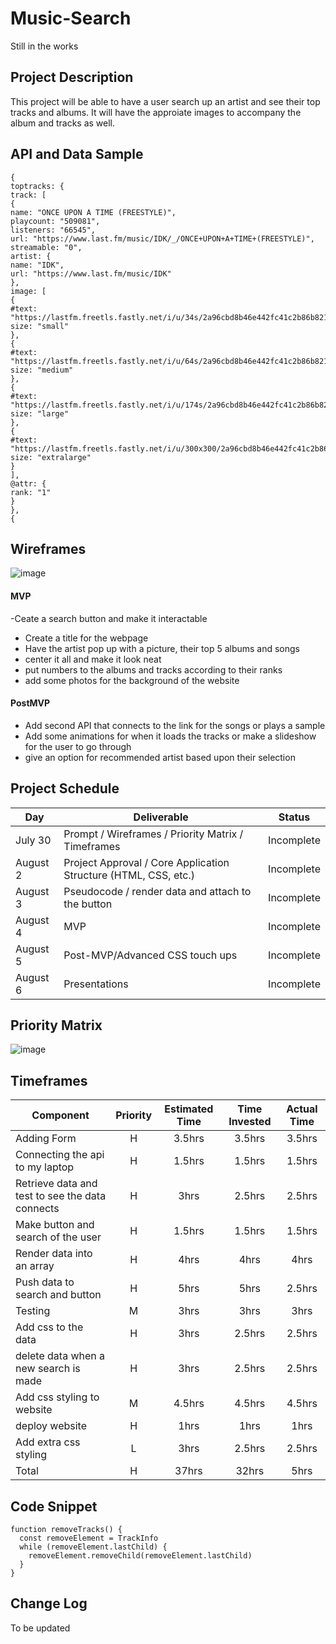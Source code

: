 # Music-Search
Still in the works

## Project Description

This project will be able to have a user search up an artist and see their top tracks and albums. It will have the approiate images to accompany the album and tracks as well.

## API and Data Sample
```
{
toptracks: {
track: [
{
name: "ONCE UPON A TIME (FREESTYLE)",
playcount: "509081",
listeners: "66545",
url: "https://www.last.fm/music/IDK/_/ONCE+UPON+A+TIME+(FREESTYLE)",
streamable: "0",
artist: {
name: "IDK",
url: "https://www.last.fm/music/IDK"
},
image: [
{
#text: "https://lastfm.freetls.fastly.net/i/u/34s/2a96cbd8b46e442fc41c2b86b821562f.png",
size: "small"
},
{
#text: "https://lastfm.freetls.fastly.net/i/u/64s/2a96cbd8b46e442fc41c2b86b821562f.png",
size: "medium"
},
{
#text: "https://lastfm.freetls.fastly.net/i/u/174s/2a96cbd8b46e442fc41c2b86b821562f.png",
size: "large"
},
{
#text: "https://lastfm.freetls.fastly.net/i/u/300x300/2a96cbd8b46e442fc41c2b86b821562f.png",
size: "extralarge"
}
],
@attr: {
rank: "1"
}
},
{

```
## Wireframes

![image](https://user-images.githubusercontent.com/56912648/127868415-6877b2ea-b125-4b37-916a-12841b49cd55.png)




#### MVP 
-Ceate a search button and make it interactable 
- Create a title for the webpage
- Have the artist pop up with a picture, their top 5 albums and songs 
- center it all and make it look neat
- put numbers to the albums and tracks according to their ranks
- add some photos for the background of the website 


#### PostMVP  
- Add second API that connects to the link for the songs or plays a sample
- Add some animations for when it loads the tracks or make a slideshow for the user to go through
- give an option for recommended artist based upon their selection

## Project Schedule


|  Day | Deliverable | Status
|---|---| ---|
|July 30| Prompt / Wireframes / Priority Matrix / Timeframes | Incomplete
|August 2| Project Approval / Core Application Structure (HTML, CSS, etc.) | Incomplete
|August 3| Pseudocode / render data and attach to the button | Incomplete
|August 4| MVP  | Incomplete
|August 5| Post-MVP/Advanced CSS touch ups | Incomplete
|August 6| Presentations | Incomplete

## Priority Matrix

![image](https://user-images.githubusercontent.com/56912648/127872315-58255f09-1f2f-4810-a247-ce88940fc17d.png)

## Timeframes

| Component | Priority | Estimated Time | Time Invested | Actual Time |
| --- | :---: |  :---: | :---: | :---: |
| Adding Form | H | 3.5hrs| 3.5hrs | 3.5hrs |
| Connecting the api to my laptop | H | 1.5hrs| 1.5hrs | 1.5hrs |
| Retrieve data and test to see the data connects | H | 3hrs| 2.5hrs | 2.5hrs |
| Make button and search of the user | H | 1.5hrs| 1.5hrs | 1.5hrs |
| Render data into an array | H | 4hrs| 4hrs | 4hrs |
| Push data to search and button| H | 5hrs| 5hrs | 2.5hrs |
| Testing | M | 3hrs| 3hrs | 3hrs |
| Add css to the data | H | 3hrs| 2.5hrs | 2.5hrs |
| delete data when a new search is made| H | 3hrs| 2.5hrs | 2.5hrs |
| Add css styling to website | M| 4.5hrs| 4.5hrs | 4.5hrs |
| deploy website | H | 1hrs| 1hrs | 1hrs |
| Add extra css styling | L | 3hrs| 2.5hrs | 2.5hrs |
| Total | H | 37hrs| 32hrs | 5hrs |

## Code Snippet


```
function removeTracks() {
  const removeElement = TrackInfo
  while (removeElement.lastChild) {
    removeElement.removeChild(removeElement.lastChild)
  }
}
```

## Change Log
To be updated 
